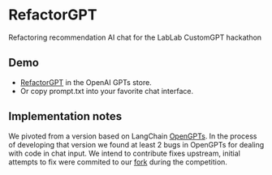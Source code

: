 # RefactorGPT

Refactoring recommendation AI chat for the LabLab CustomGPT hackathon

## Demo

* [RefactorGPT](https://chat.openai.com/g/g-ncfYMqHTO-refactorgpt) in the OpenAI GPTs store.
* Or copy prompt.txt into your favorite chat interface.


## Implementation notes
We pivoted from a version based on LangChain [OpenGPTs](https://github.com/langchain-ai/opengpts). In the process of developing that version we found at least 2 bugs in OpenGPTs for dealing with code in chat input. We intend to contribute fixes upstream, initial attempts to fix were commited to our [fork](https://github.com/raymyers/RefactorGPT-old) during the competition. 


